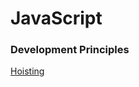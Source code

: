 # JavaScript


### Development Principles
[Hoisting](https://dev.to/sarah_chima/what-is-hoisting-anyway-49a2)